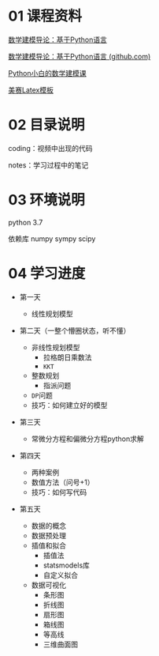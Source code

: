 # 01 课程资料

[数学建模导论：基于Python语言](https://www.bilibili.com/video/BV12W4y1C7Tr?p=1&vd_source=6057ec7da72d05e7cc0367e661afc192)

[数学建模导论：基于Python语言 (github.com)](https://github.com/ShituoMa/mathematical_modeling_python)

[Python小白的数学建模课](https://www.cnblogs.com/youcans/p/14824415.html)

[美赛Latex模板](https://zhuanlan.zhihu.com/p/596188531)

# 02 目录说明

coding：视频中出现的代码

notes：学习过程中的笔记

# 03 环境说明

python 3.7

依赖库 numpy sympy scipy

# 04 学习进度

- 第一天
  - 线性规划模型
- 第二天（一整个懵圈状态，听不懂）
  - 非线性规划模型
    - 拉格朗日乘数法
    - `KKT`
  - 整数规划
    - 指派问题
  - `DP`问题
  - 技巧：如何建立好的模型
- 第三天
  - 常微分方程和偏微分方程python求解
- 第四天
  - 两种案例
  - 数值方法（问号+1）
  - 技巧：如何写代码

- 第五天
  - 数据的概念
  - 数据预处理
  - 插值和拟合
    - 插值法
    - statsmodels库
    - 自定义拟合
  - 数据可视化
    - 条形图
    - 折线图
    - 扇形图
    - 箱线图
    - 等高线
    - 三维曲面图
